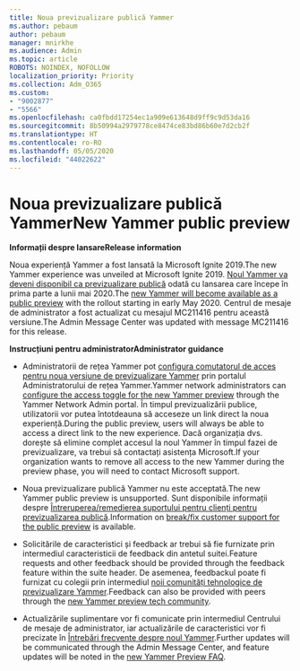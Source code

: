```yaml
---
title: Noua previzualizare publică Yammer
ms.author: pebaum
author: pebaum
manager: mnirkhe
ms.audience: Admin
ms.topic: article
ROBOTS: NOINDEX, NOFOLLOW
localization_priority: Priority
ms.collection: Adm_O365
ms.custom:
- "9002877"
- "5566"
ms.openlocfilehash: ca0fbdd17254ec1a909e613648d9ff9c9d53da16
ms.sourcegitcommit: 8b50994a2979778ce8474ce83bd86b60e7d2cb2f
ms.translationtype: HT
ms.contentlocale: ro-RO
ms.lasthandoff: 05/05/2020
ms.locfileid: "44022622"
---
```

# <a name="new-yammer-public-preview"></a><span data-ttu-id="43588-102">Noua previzualizare publică Yammer</span><span class="sxs-lookup"><span data-stu-id="43588-102">New Yammer public preview</span></span>

<span data-ttu-id="43588-103">**Informații despre lansare**</span><span class="sxs-lookup"><span data-stu-id="43588-103">**Release information**</span></span>

<span data-ttu-id="43588-104">Noua experiență Yammer a fost lansată la Microsoft Ignite 2019.</span><span class="sxs-lookup"><span data-stu-id="43588-104">The new Yammer experience was unveiled at Microsoft Ignite 2019.</span></span> <span data-ttu-id="43588-105">[Noul Yammer va deveni disponibil ca previzualizare publică](https://docs.microsoft.com/yammer/get-started-with-yammer/newyammer-faq) odată cu lansarea care începe în prima parte a lunii mai 2020.</span><span class="sxs-lookup"><span data-stu-id="43588-105">The [new Yammer will become available as a public preview](https://docs.microsoft.com/yammer/get-started-with-yammer/newyammer-faq) with the rollout starting in early May 2020.</span></span> <span data-ttu-id="43588-106">Centrul de mesaje de administrator a fost actualizat cu mesajul MC211416 pentru această versiune.</span><span class="sxs-lookup"><span data-stu-id="43588-106">The Admin Message Center was updated with message MC211416 for this release.</span></span>

<span data-ttu-id="43588-107">**Instrucțiuni pentru administrator**</span><span class="sxs-lookup"><span data-stu-id="43588-107">**Administrator guidance**</span></span>

- <span data-ttu-id="43588-108">Administratorii de rețea Yammer pot [configura comutatorul de acces pentru noua versiune de previzualizare Yammer](https://docs.microsoft.com/yammer/get-started-with-yammer/administrative-settings-opt-in-newyammer) prin portalul Administratorului de rețea Yammer.</span><span class="sxs-lookup"><span data-stu-id="43588-108">Yammer network administrators can [configure the access toggle for the new Yammer preview](https://docs.microsoft.com/yammer/get-started-with-yammer/administrative-settings-opt-in-newyammer) through the Yammer Network Admin portal.</span></span> <span data-ttu-id="43588-109">În timpul previzualizării publice, utilizatorii vor putea întotdeauna să acceseze un link direct la noua experiență.</span><span class="sxs-lookup"><span data-stu-id="43588-109">During the public preview, users will always be able to access a direct link to the new experience.</span></span> <span data-ttu-id="43588-110">Dacă organizația dvs. dorește să elimine complet accesul la noul Yammer în timpul fazei de previzualizare, va trebui să contactați asistența Microsoft.</span><span class="sxs-lookup"><span data-stu-id="43588-110">If your organization wants to remove all access to the new Yammer during the preview phase, you will need to contact Microsoft support.</span></span>

- <span data-ttu-id="43588-111">Noua previzualizare publică Yammer nu este acceptată.</span><span class="sxs-lookup"><span data-stu-id="43588-111">The new Yammer public preview is unsupported.</span></span> <span data-ttu-id="43588-112">Sunt disponibile informații despre [Întreruperea/remedierea suportului pentru clienți pentru previzualizarea publică](https://docs.microsoft.com/yammer/get-started-with-yammer/newyammer-faq#yammer-preview-customer-support).</span><span class="sxs-lookup"><span data-stu-id="43588-112">Information on [break/fix customer support for the public preview](https://docs.microsoft.com/yammer/get-started-with-yammer/newyammer-faq#yammer-preview-customer-support) is available.</span></span>

- <span data-ttu-id="43588-113">Solicitările de caracteristici și feedback ar trebui să fie furnizate prin intermediul caracteristicii de feedback din antetul suitei.</span><span class="sxs-lookup"><span data-stu-id="43588-113">Feature requests and other feedback should be provided through the feedback feature within the suite header.</span></span> <span data-ttu-id="43588-114">De asemenea, feedbackul poate fi furnizat cu colegii prin intermediul [noii comunități tehnologice de previzualizare Yammer](https://techcommunity.microsoft.com/t5/new-yammer-preview/bd-p/NewYammerPreview).</span><span class="sxs-lookup"><span data-stu-id="43588-114">Feedback can also be provided with peers through the [new Yammer preview tech community](https://techcommunity.microsoft.com/t5/new-yammer-preview/bd-p/NewYammerPreview).</span></span>

- <span data-ttu-id="43588-115">Actualizările suplimentare vor fi comunicate prin intermediul Centrului de mesaje de administrator, iar actualizările de caracteristici vor fi precizate în [Întrebări frecvente despre noul Yammer](https://docs.microsoft.com/yammer/get-started-with-yammer/newyammer-faq).</span><span class="sxs-lookup"><span data-stu-id="43588-115">Further updates will be communicated through the Admin Message Center, and feature updates will be noted in the [new Yammer Preview FAQ](https://docs.microsoft.com/yammer/get-started-with-yammer/newyammer-faq).</span></span>
